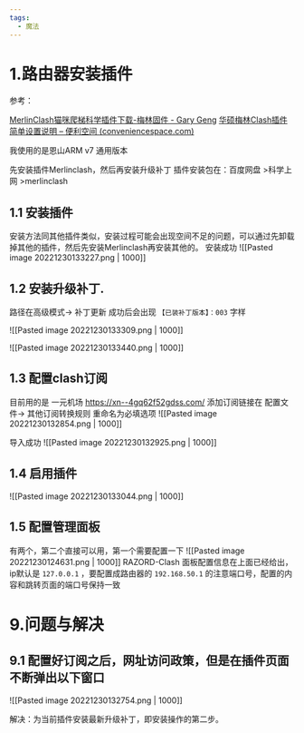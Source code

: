 ```yaml
---
tags:
  - 魔法
---
```


# 1.路由器安装插件

参考：

[MerlinClash猫咪爬梯科学插件下载-梅林固件 - Gary Geng](https://www.garygeng.net/software/merlinclashmaomipatikexuechajianxiazai-meilingujian/)
[华硕梅林Clash插件简单设置说明 – 便利空间 (conveniencespace.com)](https://conveniencespace.com/index.php/2022/06/22/%E5%8D%8E%E7%A1%95%E6%A2%85%E6%9E%97clash%E6%8F%92%E4%BB%B6%E7%AE%80%E5%8D%95%E8%AE%BE%E7%BD%AE%E8%AF%B4%E6%98%8E/)

我使用的是恩山ARM v7 通用版本

先安装插件Merlinclash，然后再安装升级补丁
插件安装包在：百度网盘 >科学上网 >merlinclash

## 1.1 安装插件 
安装方法同其他插件类似，安装过程可能会出现空间不足的问题，可以通过先卸载掉其他的插件，然后先安装Merlinclash再安装其他的。
安装成功
![[Pasted image 20221230133227.png | 1000]]

## 1.2 安装升级补丁.

路径在高级模式-> 补丁更新
成功后会出现  `【已装补丁版本】：003` 字样

![[Pasted image 20221230133309.png | 1000]]

![[Pasted image 20221230133440.png | 1000]]

## 1.3 配置clash订阅

目前用的是 一元机场 https://xn--4gq62f52gdss.com/
添加订阅链接在 配置文件-> 其他订阅转换规则
重命名为必填选项
![[Pasted image 20221230132854.png | 1000]]

导入成功
![[Pasted image 20221230132925.png | 1000]]


## 1.4 启用插件

![[Pasted image 20221230133044.png | 1000]]

## 1.5 配置管理面板

有两个，第二个直接可以用，第一个需要配置一下
![[Pasted image 20221230124631.png | 1000]]
RAZORD-Clash 面板配置信息在上面已经给出，ip默认是 `127.0.0.1` ，要配置成路由器的 `192.168.50.1` 
的注意端口号，配置的内容和跳转页面的端口号保持一致



# 9.问题与解决

## 9.1 配置好订阅之后，网址访问政策，但是在插件页面不断弹出以下窗口

![[Pasted image 20221230132754.png | 1000]]


解决：为当前插件安装最新升级补丁，即安装操作的第二步。